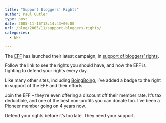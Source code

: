 ```yaml
---
title: "Support Bloggers' Rights"
author: Paul Cutler
type: post
date: 2005-11-16T18:14:43+00:00
url: /blog/2005/11/support-bloggers-rights/
categories:
  - EFF

---
```

The [EFF][1] has launched their latest campaign, in [support of bloggers&#8217; rights][2].

Follow the link to see the rights you should have, and how the EFF is fighting to defend your rights every day.

Like many other sites, including [BoingBoing][3], I&#8217;ve added a badge to the right in support of the EFF and their efforts.

Join the EFF &#8211; they&#8217;re even offering a discount off their member rate. It&#8217;s tax deductible, and one of the best non-profits you can donate too. I&#8217;ve been a Pioneer member going on 4 years now.

Defend your rights before it&#8217;s too late. They need your support.

 [1]: http://www.eff.org
 [2]: http://www.eff.org/bloggers/join/
 [3]: http://www.boingboing.net